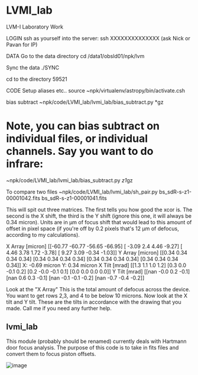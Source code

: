 # LVMI_lab
 LVM-I Laboratory Work 

LOGIN
ssh as yourself into the server:
ssh XXXXXXXXXXXXXX (ask Nick or Pavan for IP)


DATA
Go to the data directory
cd /data1/obsld01/npk/lvm

Sync the data
./SYNC

cd to the directory
59521

CODE
Setup aliases etc..
source ~npk/virtualenv/astropy/bin/activate.csh

bias subtract
~npk/code/LVMI_lab/lvmi_lab/bias_subtract.py *gz

# Note, you can bias subtract on individual files, or individual channels. Say you want to do infrare:
~npk/code/LVMI_lab/lvmi_lab/bias_subtract.py *z1*gz


To compare two files
~npk/code/LVMI_lab/lvmi_lab/sh_pair.py bs_sdR-s-z1-00001042.fits bs_sdR-s-z1-00001041.fits

This will spit out three matrices. The first tells you how good the xcor is. The second is the X shift, the third is the Y shift (ignore this one, it will always be 0.34 micron). Units are in µm of focus shift that would lead to this amount of offset in pixel space (if you're off by 0.2 pixels that's 12 µm of defocus, according to my calculations).

X Array [micron]
[[-60.77 -60.77 -56.65 -66.95]
 [ -3.09   2.4    4.46  -9.27]
 [  4.46   3.78   1.72  -3.78]
 [  9.27   3.09  -0.34  -1.03]]
Y Array [micron]
[[0.34 0.34 0.34 0.34]
 [0.34 0.34 0.34 0.34]
 [0.34 0.34 0.34 0.34]
 [0.34 0.34 0.34 0.34]]
 X: -0.69 micron  Y: 0.34 micron
X Tilt [mrad]
[[1.3 1.1 1.0 1.2]
 [0.3 0.0 -0.1 0.2]
 [0.2 -0.0 -0.1 0.1]
 [0.0 0.0 0.0 0.0]]
Y Tilt [mrad]
[[nan -0.0 0.2 -0.1]
 [nan 0.6 0.3 -0.1]
 [nan -0.1 -0.1 -0.2]
 [nan -0.7 -0.4 -0.2]]


Look at the "X Array" This is the total amount of defocus across the device. You want to get rows 2,3, and 4 to be below 10 microns. Now look at the X tilt and Y tilt. These are the tilts in accordance with the drawing that you made. Call me if you need any further help.


## lvmi_lab

This module (probably should be renamed) currently deals with Hartmann door focus analysis. The purpose of this code is to take in fits files and convert them to focus piston offsets.


![image](https://user-images.githubusercontent.com/3804541/144501541-35c59628-3fa9-484c-be22-687172906f17.png)
